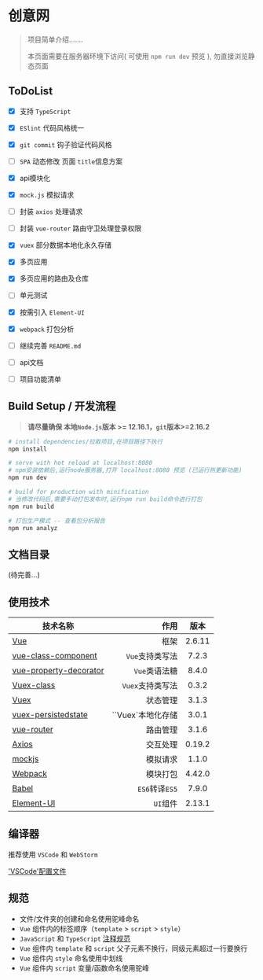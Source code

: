 # 创意网

> 项目简单介绍.......
>
> 本页面需要在服务器环境下访问( 可使用 `npm run dev` 预览 ), 勿直接浏览静态页面



## **ToDoList**

- [x] 支持 `TypeScript`
- [x] `ESlint` 代码风格统一
- [x] `git commit` 钩子验证代码风格
- [ ] `SPA` 动态修改 页面 `title`信息方案
- [x] api模块化
- [x] `mock.js` 模拟请求
- [ ] 封装 `axios` 处理请求
- [ ] 封装 `vue-router` 路由守卫处理登录权限
- [x] `vuex` 部分数据本地化永久存储
- [x] 多页应用
- [x] 多页应用的路由及仓库
- [ ] 单元测试
- [x] 按需引入 `Element-UI`
- [x] `webpack` 打包分析
- [ ] 继续完善 `README.md`
- [ ] api文档
- [ ] 项目功能清单



## Build Setup / 开发流程

> **请尽量确保 本地`Node.js`版本 >= 12.16.1，`git`版本>=2.16.2**

``` bash
# install dependencies/拉取项目,在项目路径下执行
npm install

# serve with hot reload at localhost:8080
# npm安装依赖后,运行node服务器,打开 localhost:8080 预览 (已运行热更新功能)
npm run dev

# build for production with minification
# 当修改代码后,需要手动打包发布时,运行npm run build命令进行打包
npm run build

# 打包生产模式 -- 查看包分析报告
npm run analyz
```



## 文档目录

(待完善...)



## 使用技术

| 技术名称                                                     |              作用 |  版本  |
| ------------------------------------------------------------ | ----------------: | :----: |
| [Vue](http://cn.vuejs.org/)                                  |              框架 | 2.6.11 |
| [vue-class-component](https://class-component.vuejs.org)     |   `Vue`支持类写法 | 7.2.3  |
| [vue-property-decorator](https://github.com/kaorun343/vue-property-decorator) |     `Vue`类语法糖 | 8.4.0  |
| [Vuex-class](https://github.com/ktsn/vuex-class)             |  `Vuex`支持类写法 | 0.3.2  |
| [Vuex](https://vuex.vuejs.org/zh-cn/)                        |          状态管理 | 3.1.3  |
| [vuex-persistedstate](https://www.npmjs.com/package/vuex-persistedstate) | ``Vuex`本地化存储 | 3.0.1  |
| [vue-router](http://router.vuejs.org/zh-cn/)                 |          路由管理 | 3.1.6  |
| [Axios](https://github.com/mzabriskie/axios)                 |          交互处理 | 0.19.2 |
| [mockjs](http://mockjs.com/)                                 |          模拟请求 | 1.1.0  |
| [Webpack](http://webpack.github.io/)                         |          模块打包 | 4.42.0 |
| [Babel](http://babeljs.cn/)                                  |    `ES6`转译`ES5` | 7.9.0  |
| [Element-UI](https://element.eleme.cn/#/)                    |          `UI`组件 | 2.13.1 |




## 编译器

推荐使用 `VSCode` 和 `WebStorm`

['VSCode'配置文件](./.vscode/settings.json)



## 规范

- 文件/文件夹的创建和命名使用驼峰命名
- `Vue` 组件内的标签顺序（`template` > `script` > `style`）
- `JavaScript` 和 `TypeScript` [注释规范](https://jsdoc.app/tags-param.html)
- `Vue`  组件内 `template` 和 `script`  父子元素不换行，同级元素超过一行要换行
- `Vue`  组件内  `style` 命名使用中划线
- `Vue`  组件内  `script` 变量/函数命名使用驼峰



